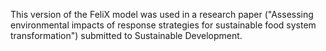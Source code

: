 This version of the FeliX model was used in a research paper ("Assessing environmental impacts of response strategies for sustainable food system transformation") submitted to Sustainable Development.

